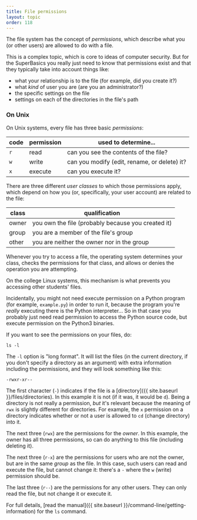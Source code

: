 ```yaml
---
title: File permissions
layout: topic
order: 118
---
```


The file system has the concept of _permissions_, which describe what you
(or other users) are allowed to do with a file.

This is a complex topic, which is core to ideas of computer security. But for
the SuperBasics you really just need to know that permissions exist and that
they typically take into account things like:

* what your relationship is to the file (for example, did you create it?)
* what _kind_ of user you are (are you an administrator?)
* the specific settings on the file
* settings on each of the directories in the file's path

### On Unix

On Unix systems, every file has three basic _permissions_:

| code | permission | used to determine...                         |
| ---- | ---------- | -------------------------------------------- |
| `r`  | read       | can you see the contents of the file?        |
| `w`  | write      | can you modify (edit, rename, or delete) it? |
| `x`  | execute    | can you execute it?                          |

There are three different _user classes_ to which those permissions apply,
which depend on how you (or, specifically, your user account) are related to
the file:

| class | qualification                                       |
| ----- | ----------------------------------------------------|
| owner | you own the file (probably because you created it)  |
| group | you are a member of the file's group                |
| other | you are neither the owner nor in the group          |

Whenever you try to access a file, the operating system determines your class,
checks the permissions for that class, and allows or denies the operation you
are attempting.

On the college Linux systems, this mechanism is what prevents you accessing
other students' files.

Incidentally, you might not need execute permission on a Python program (for
example, `example.py`) in order to run it, because the program you're _really_
executing there is the Python interpreter... So in that case you probably just
need read permission to access the Python source code, but execute permission
on the Python3 binaries.

If you want to see the permissions on your files, do:

    ls -l

The `-l` option is "long format". It will list the files (in the current
directory, if you don't specify a directory as an argument) with extra
information including the permissions, and they will look something like this:

    -rwxr-xr--

The first character (`-`) indicates if the file is a 
[directory]({{ site.baseurl }}/files/directories). In this example it is not
(if it was, it would be `d`). Being a directory is not really a permission,
_but_ it's relevant because the meaning of `rwx` is slightly different for
directories. For example, the `x` permission on a directory indicates whether
or not a user is allowed to `cd` (change directory) into it.

The next three (`rwx`) are the permissions for the _owner_. In this example,
the owner has all three permissions, so can do anything to this file (including
deleting it).

The next three (`r-x`) are the permissions for users who are not the owner, but
are in the same _group_ as the file. In this case, such users can read and
execute the file, but cannot change it: there's a `-` where the `w` (write)
permission should be.

The last three (`r--`) are the permissions for any other users. They can only
read the file, but not change it or execute it.

For full details,
[read the manual]({{ site.baseurl }}/command-line/getting-information) for the
`ls` command.

